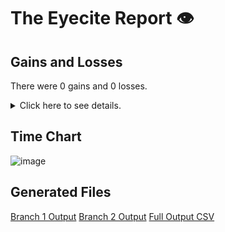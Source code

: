# The Eyecite Report :eye:



Gains and Losses
---------
There were 0 gains and 0 losses.

<details>
<summary>Click here to see details.</summary>

|     id     |  Gain  |  Loss  |
| ---------- | ------ | ------ |


</details>



Time Chart
---------

![image](https://raw.githubusercontent.com/freelawproject/reporters-db/artifacts/200/results/chart.png)


Generated Files
---------

[Branch 1 Output](https://raw.githubusercontent.com/freelawproject/reporters-db/artifacts/200/results/original.json)
[Branch 2 Output](https://raw.githubusercontent.com/freelawproject/reporters-db/artifacts/200/results/update.json)
[Full Output CSV ](https://raw.githubusercontent.com/freelawproject/reporters-db/artifacts/200/results/output.csv)

